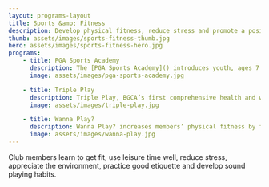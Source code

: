 ```yaml
---
layout: programs-layout
title: Sports &amp; Fitness
description: Develop physical fitness, reduce stress and promote a positive use of leisure time, appreciation for the environment and interpersonal skills.
thumb: assets/images/sports-fitness-thumb.jpg
hero: assets/images/sports-fitness-hero.jpg
programs:
    - title: PGA Sports Academy
      description: The [PGA Sports Academy]() introduces youth, ages 7 to 13, to the sport of golf to help young people build character, and develop healthy and active lifestyles. Golf is a fun, active game that gives young people stamina, focus and skill, while exposing them to a lifelong leisure activity, and an opportunity for personal and professional development..
      image: assets/images/pga-sports-academy.jpg

    - title: Triple Play
      description: Triple Play, BGCA’s first comprehensive health and wellness program, developed in collaboration with the U.S. Department of Health and Human Services, strives to improve the overall health of Club members ages 6-18 by increasing their daily physical activity, teaching them good nutrition and helping them develop healthy relationships.
      image: assets/images/triple-play.jpg

    - title: Wanna Play?
      description: Wanna Play? increases members’ physical fitness by focusing on agility, balance and coordination. This program features a variety of fun and engaging activities and games to help Club members improve their fitness; increase awareness of good nutrition and hydration; and learn basic baseball and softball skills and knowledge.
      image: assets/images/wanna-play.jpg
---
```


Club members learn to get fit, use leisure time well, reduce stress, appreciate the environment, practice good etiquette and develop sound playing habits.
